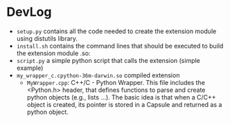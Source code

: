 # DevLog
+ `setup.py` contains all the code needed to create the extension module using distutils library.
+ `install.sh` contains the command lines that should be executed to build the extension module .so:
+ `script.py` a simple python script that calls the extension (simple example)
+ `my_wrapper_c.cpython-36m-darwin.so` compiled extension
  + `MyWrapper.cpp`: C++/C - Python Wrapper. This file includes the <Python.h> header, that defines functions to parse and create python objects (e.g., lists ...). The basic idea is that when a C/C++ object is created, its pointer is stored in a Capsule and returned as a python object.
